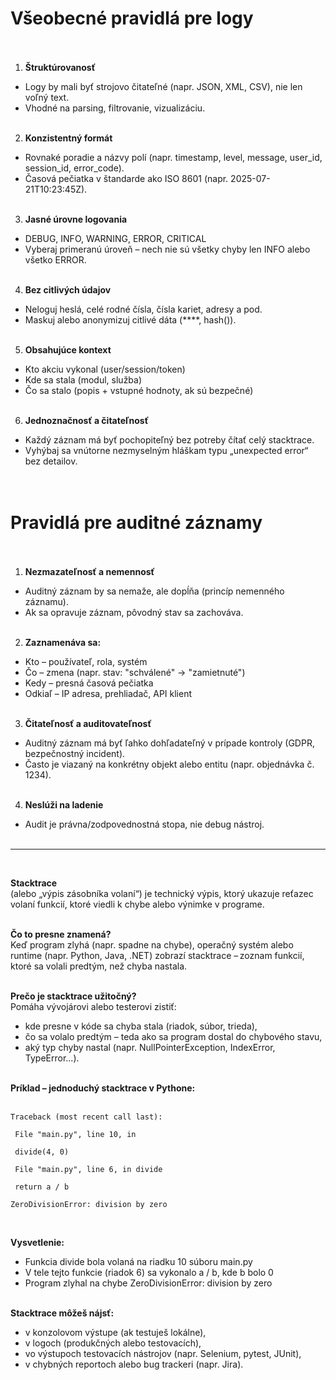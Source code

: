 # Všeobecné pravidlá pre logy<br><br>

1. **Štruktúrovanosť**<br>
- Logy by mali byť strojovo čitateľné (napr. JSON, XML, CSV), nie len voľný text.<br>
- Vhodné na parsing, filtrovanie, vizualizáciu.<br><br>

2. **Konzistentný formát**<br>
- Rovnaké poradie a názvy polí (napr. timestamp, level, message, user\_id, session\_id, error\_code).<br>
- Časová pečiatka v štandarde ako ISO 8601 (napr. 2025-07-21T10:23:45Z).<br><br>

3. **Jasné úrovne logovania**<br>
- DEBUG, INFO, WARNING, ERROR, CRITICAL<br>
- Vyberaj primeranú úroveň – nech nie sú všetky chyby len INFO alebo všetko ERROR.<br><br>

4. **Bez citlivých údajov**<br>
- Neloguj heslá, celé rodné čísla, čísla kariet, adresy a pod.<br>
- Maskuj alebo anonymizuj citlivé dáta (****, hash()).<br><br>

5. **Obsahujúce kontext**<br>
- Kto akciu vykonal (user/session/token)<br>
- Kde sa stala (modul, služba)<br>
- Čo sa stalo (popis + vstupné hodnoty, ak sú bezpečné)<br><br>

6. **Jednoznačnosť a čitateľnosť**<br>
- Každý záznam má byť pochopiteľný bez potreby čítať celý stacktrace.<br>
- Vyhýbaj sa vnútorne nezmyselným hláškam typu „unexpected error“ bez detailov.<br><br><br>



# Pravidlá pre auditné záznamy<br><br>

1. **Nezmazateľnosť a nemennosť**<br>
- Auditný záznam by sa nemaže, ale dopĺňa (princíp nemenného záznamu).<br>
- Ak sa opravuje záznam, pôvodný stav sa zachováva.<br><br>

2. **Zaznamenáva sa:**<br>
- Kto – používateľ, rola, systém<br>
- Čo – zmena (napr. stav: "schválené" → "zamietnuté")<br>
- Kedy – presná časová pečiatka<br>
- Odkiaľ – IP adresa, prehliadač, API klient<br><br>

3. **Čitateľnosť a auditovateľnosť**<br>
- Auditný záznam má byť ľahko dohľadateľný v prípade kontroly (GDPR, bezpečnostný incident).<br>
- Často je viazaný na konkrétny objekt alebo entitu (napr. objednávka č. 1234).<br><br>

4. **Neslúži na ladenie**<br>
- Audit je právna/zodpovednostná stopa, nie debug nástroj.<br><br>


---
<br>

**Stacktrace**<br>
(alebo „výpis zásobníka volaní“) je technický výpis, ktorý ukazuje reťazec volaní funkcií, ktoré viedli k chybe alebo výnimke v programe.<br><br>

**Čo to presne znamená?**<br>
Keď program zlyhá (napr. spadne na chybe), operačný systém alebo runtime (napr. Python, Java, .NET) zobrazí stacktrace – zoznam funkcií, ktoré sa volali predtým, než chyba nastala.<br><br>

**Prečo je stacktrace užitočný?**<br>
Pomáha vývojárovi alebo testerovi zistiť:<br>
- kde presne v kóde sa chyba stala (riadok, súbor, trieda),<br>
- čo sa volalo predtým – teda ako sa program dostal do chybového stavu,<br>
- aký typ chyby nastal (napr. NullPointerException, IndexError, TypeError...).<br><br>

**Príklad – jednoduchý stacktrace v Pythone:**<br><br>

```
Traceback (most recent call last):

 File "main.py", line 10, in 

 divide(4, 0)

 File "main.py", line 6, in divide

 return a / b

ZeroDivisionError: division by zero

```
<br>


**Vysvetlenie:**<br>
- Funkcia divide bola volaná na riadku 10 súboru main.py<br>
- V tele tejto funkcie (riadok 6) sa vykonalo a / b, kde b bolo 0<br>
- Program zlyhal na chybe ZeroDivisionError: division by zero<br><br>

**Stacktrace môžeš nájsť:**<br>
- v konzolovom výstupe (ak testuješ lokálne),<br>
- v logoch (produkčných alebo testovacích),<br>
- vo výstupoch testovacích nástrojov (napr. Selenium, pytest, JUnit),<br>
- v chybných reportoch alebo bug trackeri (napr. Jira).<br>
